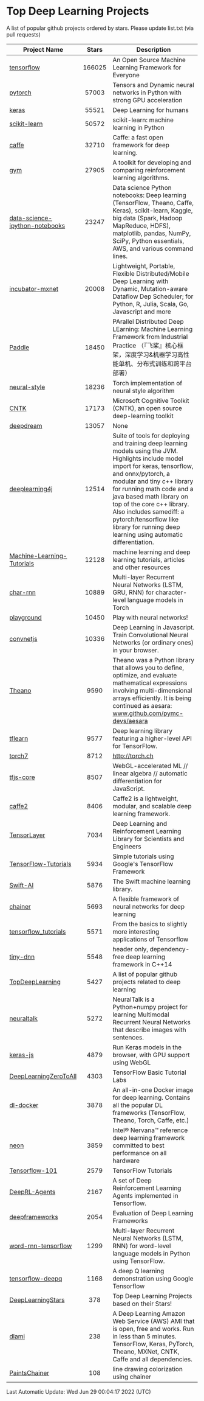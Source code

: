 # Top Deep Learning Projects
A list of popular github projects ordered by stars.
Please update list.txt (via pull requests)

|Project Name| Stars | Description |
| ---------- |:-----:| ----------- |
| [tensorflow](https://github.com/tensorflow/tensorflow) | 166025 | An Open Source Machine Learning Framework for Everyone |
| [pytorch](https://github.com/pytorch/pytorch) | 57003 | Tensors and Dynamic neural networks in Python with strong GPU acceleration |
| [keras](https://github.com/keras-team/keras) | 55521 | Deep Learning for humans |
| [scikit-learn](https://github.com/scikit-learn/scikit-learn) | 50572 | scikit-learn: machine learning in Python |
| [caffe](https://github.com/BVLC/caffe) | 32710 | Caffe: a fast open framework for deep learning. |
| [gym](https://github.com/openai/gym) | 27905 | A toolkit for developing and comparing reinforcement learning algorithms. |
| [data-science-ipython-notebooks](https://github.com/donnemartin/data-science-ipython-notebooks) | 23247 | Data science Python notebooks: Deep learning (TensorFlow, Theano, Caffe, Keras), scikit-learn, Kaggle, big data (Spark, Hadoop MapReduce, HDFS), matplotlib, pandas, NumPy, SciPy, Python essentials, AWS, and various command lines. |
| [incubator-mxnet](https://github.com/apache/incubator-mxnet) | 20008 | Lightweight, Portable, Flexible Distributed/Mobile Deep Learning with Dynamic, Mutation-aware Dataflow Dep Scheduler; for Python, R, Julia, Scala, Go, Javascript and more |
| [Paddle](https://github.com/PaddlePaddle/Paddle) | 18450 | PArallel Distributed Deep LEarning: Machine Learning Framework from Industrial Practice （『飞桨』核心框架，深度学习&机器学习高性能单机、分布式训练和跨平台部署） |
| [neural-style](https://github.com/jcjohnson/neural-style) | 18236 | Torch implementation of neural style algorithm |
| [CNTK](https://github.com/microsoft/CNTK) | 17173 | Microsoft Cognitive Toolkit (CNTK), an open source deep-learning toolkit |
| [deepdream](https://github.com/google/deepdream) | 13057 | None |
| [deeplearning4j](https://github.com/eclipse/deeplearning4j) | 12514 | Suite of tools for deploying and training deep learning models using the JVM. Highlights include model import for keras, tensorflow, and onnx/pytorch, a modular and tiny c++ library for running math code and a java based math library on top of the core c++ library. Also includes samediff: a pytorch/tensorflow like library for running deep learning using automatic differentiation. |
| [Machine-Learning-Tutorials](https://github.com/ujjwalkarn/Machine-Learning-Tutorials) | 12128 | machine learning and deep learning tutorials, articles and other resources  |
| [char-rnn](https://github.com/karpathy/char-rnn) | 10889 | Multi-layer Recurrent Neural Networks (LSTM, GRU, RNN) for character-level language models in Torch |
| [playground](https://github.com/tensorflow/playground) | 10450 | Play with neural networks! |
| [convnetjs](https://github.com/karpathy/convnetjs) | 10336 | Deep Learning in Javascript. Train Convolutional Neural Networks (or ordinary ones) in your browser. |
| [Theano](https://github.com/Theano/Theano) | 9590 | Theano was a Python library that allows you to define, optimize, and evaluate mathematical expressions involving multi-dimensional arrays efficiently. It is being continued as aesara: www.github.com/pymc-devs/aesara |
| [tflearn](https://github.com/tflearn/tflearn) | 9577 | Deep learning library featuring a higher-level API for TensorFlow. |
| [torch7](https://github.com/torch/torch7) | 8712 | http://torch.ch |
| [tfjs-core](https://github.com/tensorflow/tfjs-core) | 8507 | WebGL-accelerated ML // linear algebra // automatic differentiation for JavaScript. |
| [caffe2](https://github.com/facebookarchive/caffe2) | 8406 | Caffe2 is a lightweight, modular, and scalable deep learning framework. |
| [TensorLayer](https://github.com/tensorlayer/TensorLayer) | 7034 | Deep Learning and Reinforcement Learning Library for Scientists and Engineers  |
| [TensorFlow-Tutorials](https://github.com/nlintz/TensorFlow-Tutorials) | 5934 | Simple tutorials using Google's TensorFlow Framework |
| [Swift-AI](https://github.com/Swift-AI/Swift-AI) | 5876 | The Swift machine learning library. |
| [chainer](https://github.com/chainer/chainer) | 5693 | A flexible framework of neural networks for deep learning |
| [tensorflow_tutorials](https://github.com/pkmital/tensorflow_tutorials) | 5571 | From the basics to slightly more interesting applications of Tensorflow |
| [tiny-dnn](https://github.com/tiny-dnn/tiny-dnn) | 5548 | header only, dependency-free deep learning framework in C++14 |
| [TopDeepLearning](https://github.com/aymericdamien/TopDeepLearning) | 5427 | A list of popular github projects related to deep learning |
| [neuraltalk](https://github.com/karpathy/neuraltalk) | 5272 | NeuralTalk is a Python+numpy project for learning Multimodal Recurrent Neural Networks that describe images with sentences. |
| [keras-js](https://github.com/transcranial/keras-js) | 4879 | Run Keras models in the browser, with GPU support using WebGL |
| [DeepLearningZeroToAll](https://github.com/hunkim/DeepLearningZeroToAll) | 4303 | TensorFlow Basic Tutorial Labs |
| [dl-docker](https://github.com/floydhub/dl-docker) | 3878 | An all-in-one Docker image for deep learning. Contains all the popular DL frameworks (TensorFlow, Theano, Torch, Caffe, etc.) |
| [neon](https://github.com/NervanaSystems/neon) | 3859 | Intel® Nervana™ reference deep learning framework committed to best performance on all hardware |
| [Tensorflow-101](https://github.com/sjchoi86/Tensorflow-101) | 2579 | TensorFlow Tutorials |
| [DeepRL-Agents](https://github.com/awjuliani/DeepRL-Agents) | 2167 | A set of Deep Reinforcement Learning Agents implemented in Tensorflow. |
| [deepframeworks](https://github.com/zer0n/deepframeworks) | 2054 | Evaluation of Deep Learning Frameworks |
| [word-rnn-tensorflow](https://github.com/hunkim/word-rnn-tensorflow) | 1299 | Multi-layer Recurrent Neural Networks (LSTM, RNN) for word-level language models in Python using TensorFlow. |
| [tensorflow-deepq](https://github.com/siemanko/tensorflow-deepq) | 1168 | A deep Q learning demonstration using Google Tensorflow |
| [DeepLearningStars](https://github.com/hunkim/DeepLearningStars) | 378 | Top Deep Learning Projects based on their Stars! |
| [dlami](https://github.com/ritchieng/dlami) | 238 | A Deep Learning Amazon Web Service (AWS) AMI that is open, free and works. Run in less than 5 minutes. TensorFlow, Keras, PyTorch, Theano, MXNet, CNTK, Caffe and all dependencies. |
| [PaintsChainer](https://github.com/taizan/PaintsChainer) | 108 | line drawing colorization using chainer |

Last Automatic Update: Wed Jun 29 00:04:17 2022 (UTC)

